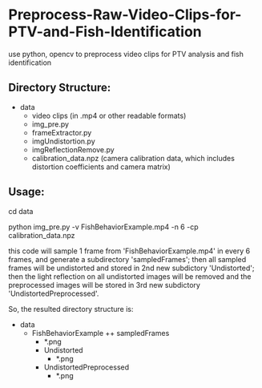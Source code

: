 # Preprocess-Raw-Video-Clips-for-PTV-and-Fish-Identification
use python, opencv to preprocess video clips for PTV analysis and fish identification

## Directory Structure:
+ data
  - video clips (in .mp4 or other readable formats)
  - img_pre.py
  - frameExtractor.py
  - imgUndistortion.py
  - imgReflectionRemove.py
  - calibration_data.npz (camera calibration data, which includes distortion coefficients and camera matrix)

## Usage:
cd data

python img_pre.py -v FishBehaviorExample.mp4 -n 6 -cp calibration_data.npz 

this code will sample 1 frame from 'FishBehaviorExample.mp4' in every 6 frames, and generate a subdirectory 'sampledFrames'; then all sampled frames will be undistorted and stored in 2nd new subdictory 'Undistorted'; then the light reflection on all undistorted images will be removed and the preprocessed images will be stored in 3rd new subdictory 'UndistortedPreprocessed'.

So, the resulted directory structure is:
+ data
  + FishBehaviorExample
    ++ sampledFrames
      - *.png
    + Undistorted
      - *.png
    + UndistortedPreprocessed
      - *.png
